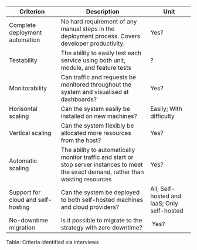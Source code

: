 | Criterion                          | Description                                                                                                                             | Unit
| -----------------------------      | -------------------------------------------                                                                                             | --------------------
| Complete deployment automation     | No hard requirement of any manual steps in the deployment process. Covers developer productivity.                                       | Yes?
| Testability                        | The ability to easily test each service using both unit, module, and feature tests                                                      | ?
| Monitorability                     | Can traffic and requests be monitored throughout the system and visualised at dashboards?                                               | Yes?
| Horisontal scaling                 | Can the system easily be installed on new machines?                                                                                     | Easily; With difficulty
| Vertical scaling                   | Can the system flexibly be allocated more resources from the host?                                                                      | Yes?
| Automatic scaling                  | The ability to automatically monitor traffic and start or stop server instances to meet the exact demand, rather than wasting resources | Yes?
| Support for cloud and self-hosting | Can the system be deployed to both self-hosted machines and cloud providers?                                                            | All; Self-hosted and IaaS; Only self-hosted
| No-downtime migration              | Is it possible to migrate to the strategy with zero downtime?                                                                           | Yes?

Table: Criteria identified via interviews
